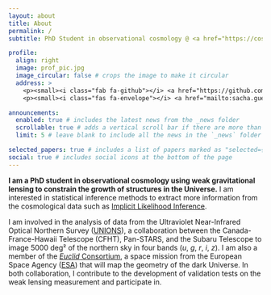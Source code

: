 ```yaml
---
layout: about
title: About
permalink: /
subtitle: PhD Student in observational cosmology @ <a href="https://cosmostat.org">CosmoStat</a>, CEA Paris-Saclay.

profile:
  align: right
  image: prof_pic.jpg
  image_circular: false # crops the image to make it circular
  address: >
    <p><small><i class="fab fa-github"></i> <a href="https://github.com/sachaguer"> @sachaguer</a></small></p>
    <p><small><i class="fas fa-envelope"></i> <a href="mailto:sacha.guerrini@cea.fr">sacha.guerrini@cea.fr</a></small></p>

announcements:
  enabled: true # includes the latest news from the _news folder
  scrollable: true # adds a vertical scroll bar if there are more than 3 news items
  limit: 5 # leave blank to include all the news in the `_news` folder

selected_papers: true # includes a list of papers marked as "selected={true}"
social: true # includes social icons at the bottom of the page
---
```


**I am a PhD student in observational cosmology using weak gravitational lensing to constrain the growth of structures in the Universe.** I am interested in statistical inference methods to extract more information from the cosmological data such as [Implicit Likelihood Inference](https://sbi.readthedocs.io/en/latest/).

I am involved in the analysis of data from the Ultraviolet Near-Infrared Optical Northern Survey ([UNIONS](https://www.skysurvey.cc/)), a collaboration between the Canada-France-Hawaii Telescope (CFHT), Pan-STARS, and the Subaru Telescope to image 5000 deg² of the northern sky in four bands ($u$, $g$, $r$, $i$, $z$). I am also a member of the [*Euclid* Consortium](https://www.euclid-ec.org/), a space mission from the European Space Agency ([ESA](https://www.esa.int/Science_Exploration/Space_Science/Euclid)) that will map the geometry of the dark Universe. In both collaboration, I contribute to the development of validation tests on the weak lensing measurement and participate in.

